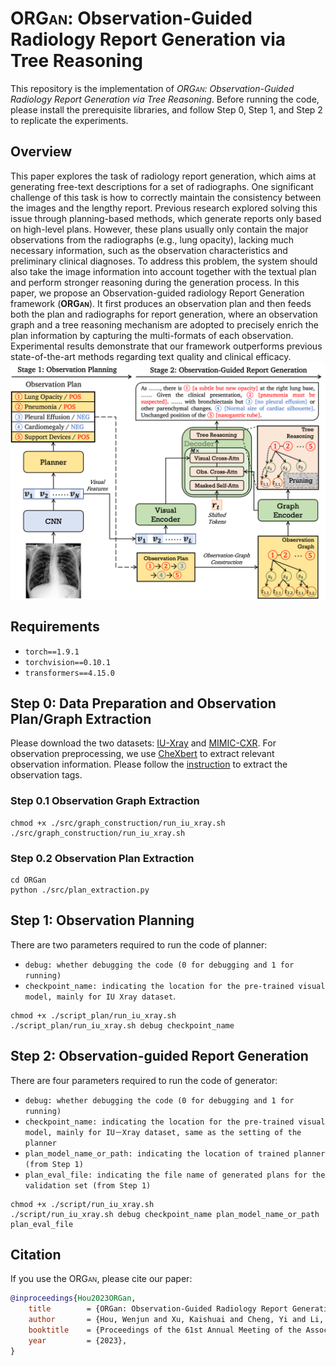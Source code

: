 # <span style="font-variant:small-caps;">ORGan</span>: Observation-Guided Radiology Report Generation via Tree Reasoning

This repository is the implementation of *<span style="font-variant:small-caps;">ORGan</span>: Observation-Guided Radiology Report Generation via Tree Reasoning*.
Before running the code, please install the prerequisite libraries, and follow Step 0, Step 1, and Step 2 to replicate the experiments.

## Overview
This paper explores the task of radiology report generation, which aims at generating free-text descriptions for a set of radiographs. One significant challenge of this task is how to correctly maintain the consistency between the images and the lengthy report. Previous research explored solving this issue through planning-based methods, which generate reports only based on high-level plans. However, these plans usually only contain the major observations from the radiographs (e.g., lung opacity), lacking much necessary information, such as the observation characteristics and preliminary clinical diagnoses. To address this problem, the system should also take the image information into account together with the textual plan and perform stronger reasoning during the generation process. In this paper, we propose an Observation-guided radiology Report Generation framework (**<span style="font-variant:small-caps;">ORGan</span>**). It first produces an observation plan and then feeds both the plan and radiographs for report generation, where an observation graph and a tree reasoning mechanism are adopted to precisely enrich the plan information by capturing the multi-formats of each observation. Experimental results demonstrate that our framework outperforms previous state-of-the-art methods regarding text quality and clinical efficacy.
![Alt text](figure/overview.png?raw=true "Title")

## Requirements
- `torch==1.9.1`
- `torchvision==0.10.1`
- `transformers==4.15.0`

## Step 0: Data Preparation and Observation Plan/Graph Extraction
Please download the two datasets: [IU-Xray](https://openi.nlm.nih.gov/) and [MIMIC-CXR](https://physionet.org/content/mimic-cxr-jpg/2.0.0/). For observation preprocessing, we use [CheXbert](https://arxiv.org/pdf/2004.09167.pdf) to extract relevant observation information. Please follow the [instruction](https://github.com/stanfordmlgroup/CheXbert#prerequisites) to extract the observation tags.

### Step 0.1 Observation Graph Extraction
```
chmod +x ./src/graph_construction/run_iu_xray.sh
./src/graph_construction/run_iu_xray.sh
```

### Step 0.2 Observation Plan Extraction
```
cd ORGan
python ./src/plan_extraction.py
```

## Step 1: Observation Planning
There are two parameters required to run the code of planner: 
- `debug: whether debugging the code (0 for debugging and 1 for running)`
- `checkpoint_name: indicating the location for the pre-trained visual model, mainly for IU Xray dataset`.
```
chmod +x ./script_plan/run_iu_xray.sh
./script_plan/run_iu_xray.sh debug checkpoint_name
```

## Step 2: Observation-guided Report Generation
There are four parameters required to run the code of generator:
- `debug: whether debugging the code (0 for debugging and 1 for running)`
- `checkpoint_name: indicating the location for the pre-trained visual model, mainly for IU－Xray dataset, same as the setting of the planner`
- `plan_model_name_or_path: indicating the location of trained planner (from Step 1)`
- `plan_eval_file: indicating the file name of generated plans for the validation set (from Step 1)`

```
chmod +x ./script/run_iu_xray.sh
./script/run_iu_xray.sh debug checkpoint_name plan_model_name_or_path plan_eval_file
```

## Citation
If you use the <span style="font-variant:small-caps;">ORGan</span>, please cite our paper:
```bibtex
@inproceedings{Hou2023ORGan,
	title        = {ORGan: Observation-Guided Radiology Report Generation via Tree Reasoning},
	author       = {Hou, Wenjun and Xu, Kaishuai and Cheng, Yi and Li, Wenjie and Liu, Jiang}, 
	booktitle    = {Proceedings of the 61st Annual Meeting of the Association for Computational Linguistics},
	year         = {2023},
}
```